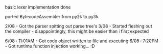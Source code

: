 basic lexer implementation done


ported BytecodeAssembler from py2k to py3k

2/08 - Got the parser spitting out parse tree's
3/08 - Started fleshing out the compiler - disappointingly, this might be easier than i first expected

6/08 : 11:01AM - Got code object written to file and executing
6/08 : 7:20PM - Got runtime function injection working... :D
